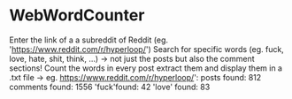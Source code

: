 # WebWordCounter
Enter the link of a a subreddit of Reddit (eg. 'https://www.reddit.com/r/hyperloop/') 
Search for specific words (eg. fuck, love, hate, shit, think, ...) 
-> not just the posts but also the comment sections! 
Count the words in every post
extract them and display them in a .txt file 
-> eg. https://www.reddit.com/r/hyperloop/': 
posts found: 812
comments found: 1556
'fuck'found: 42 
'love' found: 83
